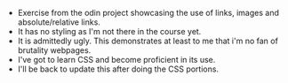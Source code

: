 - Exercise from the odin project showcasing the use of links, images and absolute/relative links.
- It has no styling as I'm not there in the course yet.
- It is admittedly ugly. This demonstrates at least to me that i'm no fan of brutality webpages.
- I've got to learn CSS and become proficient in its use. 
- I'll be back to update this after doing the CSS portions.